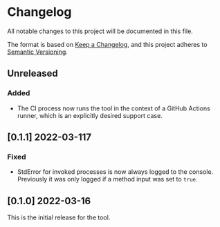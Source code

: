 # Changelog
All notable changes to this project will be documented in this file.

The format is based on [Keep a Changelog](https://keepachangelog.com/en/1.0.0/),
and this project adheres to [Semantic Versioning](https://semver.org/spec/v2.0.0.html).

## Unreleased
 ### Added
 * The CI process now runs the tool in the context of a GitHub Actions runner, which is an explicitly desired support case.

## [0.1.1] 2022-03-117

### Fixed
* StdError for invoked processes is now always logged to the console. Previously it was only logged if a method input was set to `true`.

## [0.1.0] 2022-03-16

This is the initial release for the tool.
